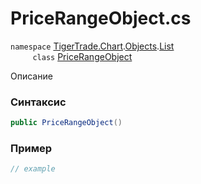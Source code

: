 
# PriceRangeObject.cs
`namespace` [TigerTrade.Chart](../../../../../TigerTrade.Chart.md).[Objects](../../../../../TigerTrade.Chart/Objects.md).[List](../../../../../TigerTrade.Chart/Objects/List.md)  
&nbsp;&nbsp;&nbsp;&nbsp;&nbsp;&nbsp;&nbsp;&nbsp;&nbsp;`class` [PriceRangeObject](../../PriceRangeObject.cs.md)

Описание

### Синтаксис
```csharp
public PriceRangeObject()
```


### Пример  
```csharp
// example
```
                    
                    